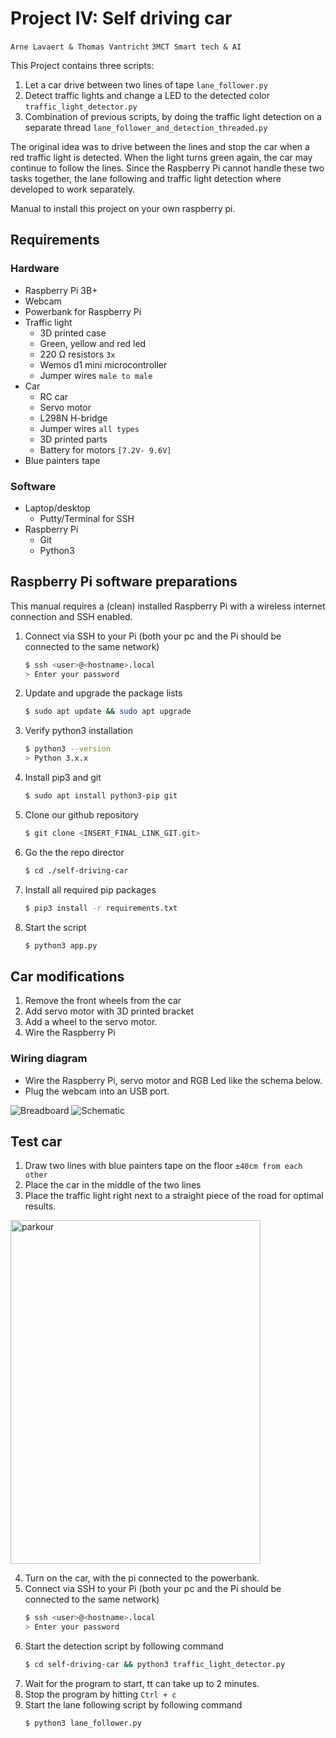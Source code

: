 # Project IV: Self driving car
`Arne Lavaert & Thomas Vantricht`
`3MCT Smart tech & AI`

This Project contains three scripts:
1. Let a car drive between two lines of tape `lane_follower.py`
2. Detect traffic lights and change a LED to the detected color `traffic_light_detector.py`
3. Combination of previous scripts, by doing the traffic light detection on a separate thread `lane_follower_and_detection_threaded.py`

The original idea was to drive between the lines and stop the car when a red traffic light is detected.
When the light turns green again, the car may continue to follow the lines.
Since the Raspberry Pi cannot handle these two tasks together, the lane following and traffic light detection where 
developed to work separately.


Manual to install this project on your own raspberry pi.

## Requirements
### Hardware
- Raspberry Pi 3B+
- Webcam
- Powerbank for Raspberry Pi
- Traffic light
    - 3D printed case
    - Green, yellow and red led
    - 220 Ω resistors `3x`
    - Wemos d1 mini microcontroller
    - Jumper wires `male to male`
- Car
    - RC car
    - Servo motor
    - L298N H-bridge
    - Jumper wires `all types`
    - 3D printed parts
    - Battery for motors `[7.2V- 9.6V]`
- Blue painters tape

### Software
- Laptop/desktop
    - Putty/Terminal for SSH
- Raspberry Pi
    - Git
    - Python3


## Raspberry Pi software preparations
This manual requires a (clean) installed Raspberry Pi with a wireless internet connection and SSH enabled.


1. Connect via SSH to your Pi (both your pc and the Pi should be connected to the same network)
    ```bash
    $ ssh <user>@<hostname>.local
    > Enter your password
    ```
2. Update and upgrade the package lists
    ```bash
    $ sudo apt update && sudo apt upgrade
    ```
3. Verify python3 installation
    ```bash
    $ python3 --version
    > Python 3.x.x
    ```
4. Install pip3 and git
    ```bash
    $ sudo apt install python3-pip git
    ```
5. Clone our github repository
    ```bash
    $ git clone <INSERT_FINAL_LINK_GIT.git>
    ```
6. Go the the repo director
    ```bash
    $ cd ./self-driving-car
    ```
7. Install all required pip packages
    ```bash
    $ pip3 install -r requirements.txt
    ```
8. Start the script
    ```bash
    $ python3 app.py
    ```


## Car modifications
1. Remove the front wheels from the car
2. Add servo motor with 3D printed bracket
3. Add a wheel to the servo motor.
4. Wire the Raspberry Pi

### Wiring diagram
- Wire the Raspberry Pi, servo motor and RGB Led like the schema below.
- Plug the webcam into an USB port.

![Breadboard](https://i.imgur.com/nOB73XC.png)
![Schematic](https://i.imgur.com/B6AXt9e.png)

## Test car
1. Draw two lines with blue painters tape on the floor `±40cm from each other`
2. Place the car in the middle of the two lines
3. Place the traffic light right next to a straight piece of the road for optimal results.

<img src="https://i.imgur.com/bYsWuZP.jpg" width="400" height="550" alt="parkour"></img>

4. Turn on the car, with the pi connected to the powerbank.
5. Connect via SSH to your Pi (both your pc and the Pi should be connected to the same network)
   ```bash
   $ ssh <user>@<hostname>.local
   > Enter your password
   ```
5. Start the detection script by following command
    ```bash
    $ cd self-driving-car && python3 traffic_light_detector.py
    ```
5. Wait for the program to start, tt can take up to 2 minutes.
6. Stop the program by hitting `Ctrl + c`
7. Start the lane following script by following command
    ```bash
    $ python3 lane_follower.py
    ```
